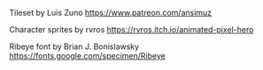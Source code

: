 Tileset by Luis Zuno https://www.patreon.com/ansimuz

Character sprites by rvros https://rvros.itch.io/animated-pixel-hero

Ribeye font by Brian J. Bonislawsky https://fonts.google.com/specimen/Ribeye

